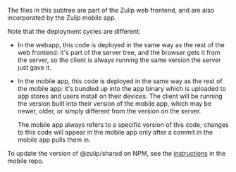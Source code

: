 The files in this subtree are part of the Zulip web frontend,
and are also incorporated by the Zulip mobile app.

Note that the deployment cycles are different:

 - In the webapp, this code is deployed in the same way as the rest of
   the web frontend: it's part of the server tree, and the browser
   gets it from the server, so the client is always running the same
   version the server just gave it.

 - In the mobile app, this code is deployed in the same way as the
   rest of the mobile app: it's bundled up into the app binary which
   is uploaded to app stores and users install on their devices. The
   client will be running the version built into their version of the
   mobile app, which may be newer, older, or simply different from the
   version on the server.

   The mobile app always refers to a specific version of this code;
   changes to this code will appear in the mobile app only after a
   commit in the mobile app pulls them in.

To update the version of @zulip/shared on NPM, see the
[instructions][publishing-shared] in the mobile repo.

[publishing-shared]: https://github.com/zulip/zulip-mobile/blob/master/docs/howto/shared.md#publishing-zulipshared-to-npm

